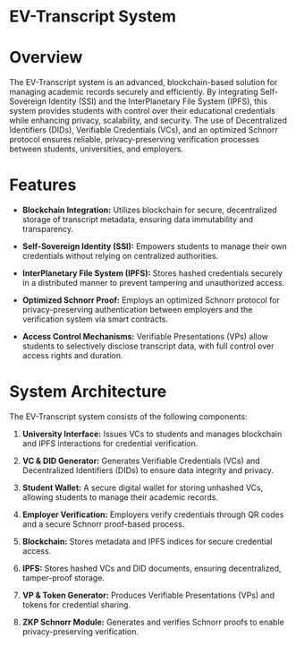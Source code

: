 # EV-Transcript System

# Overview

The EV-Transcript system is an advanced, blockchain-based solution for managing academic records securely and efficiently. By integrating Self-Sovereign Identity (SSI) and the InterPlanetary File System (IPFS), this system provides students with control over their educational credentials while enhancing privacy, scalability, and security. The use of Decentralized Identifiers (DIDs), Verifiable Credentials (VCs), and an optimized Schnorr protocol ensures reliable, privacy-preserving verification processes between students, universities, and employers.

# Features

 - <strong>Blockchain Integration:</strong> Utilizes blockchain for secure, decentralized storage of transcript metadata, ensuring data immutability and transparency.

 - <strong>Self-Sovereign Identity (SSI):</strong> Empowers students to manage their own credentials without relying on centralized authorities.

 - <strong>InterPlanetary File System (IPFS):</strong> Stores hashed credentials securely in a distributed manner to prevent tampering and unauthorized access.

 - <strong>Optimized Schnorr Proof:</strong> Employs an optimized Schnorr protocol for privacy-preserving authentication between employers and the verification system via smart contracts.

 - <strong>Access Control Mechanisms:</strong> Verifiable Presentations (VPs) allow students to selectively disclose transcript data, with full control over access rights and duration.

# System Architecture

The EV-Transcript system consists of the following components:

 1) <strong>University Interface:</strong> Issues VCs to students and manages blockchain and IPFS interactions for credential verification.

 2) <strong>VC & DID Generator:</strong> Generates Verifiable Credentials (VCs) and Decentralized Identifiers (DIDs) to ensure data integrity and privacy.

 3) <strong>Student Wallet:</strong> A secure digital wallet for storing unhashed VCs, allowing students to manage their academic records.

 4) <strong>Employer Verification:</strong> Employers verify credentials through QR codes and a secure Schnorr proof-based process.

 5) <strong>Blockchain:</strong> Stores metadata and IPFS indices for secure credential access.

 6) <strong>IPFS:</strong> Stores hashed VCs and DID documents, ensuring decentralized, tamper-proof storage.

 7) <strong>VP & Token Generator:</strong> Produces Verifiable Presentations (VPs) and tokens for credential sharing.

 8) <strong>ZKP Schnorr Module:</strong> Generates and verifies Schnorr proofs to enable privacy-preserving verification.
